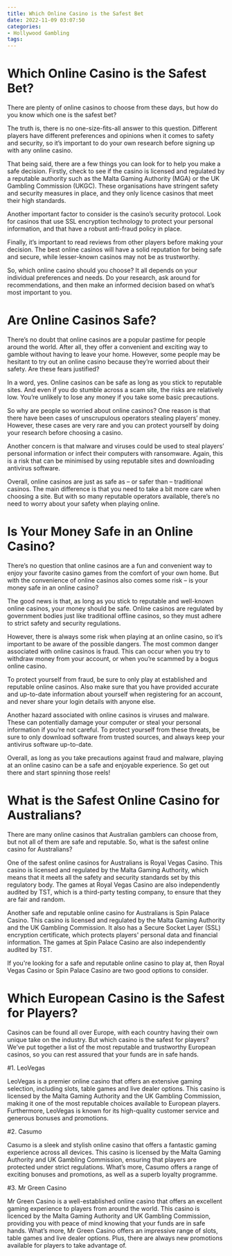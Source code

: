 ```yaml
---
title: Which Online Casino is the Safest Bet
date: 2022-11-09 03:07:50
categories:
- Hollywood Gambling
tags:
---
```



#  Which Online Casino is the Safest Bet?

There are plenty of online casinos to choose from these days, but how do you know which one is the safest bet?

The truth is, there is no one-size-fits-all answer to this question. Different players have different preferences and opinions when it comes to safety and security, so it’s important to do your own research before signing up with any online casino.

That being said, there are a few things you can look for to help you make a safe decision. Firstly, check to see if the casino is licensed and regulated by a reputable authority such as the Malta Gaming Authority (MGA) or the UK Gambling Commission (UKGC). These organisations have stringent safety and security measures in place, and they only licence casinos that meet their high standards.

Another important factor to consider is the casino’s security protocol. Look for casinos that use SSL encryption technology to protect your personal information, and that have a robust anti-fraud policy in place.

Finally, it’s important to read reviews from other players before making your decision. The best online casinos will have a solid reputation for being safe and secure, while lesser-known casinos may not be as trustworthy.

So, which online casino should you choose? It all depends on your individual preferences and needs. Do your research, ask around for recommendations, and then make an informed decision based on what’s most important to you.

#  Are Online Casinos Safe?

There’s no doubt that online casinos are a popular pastime for people around the world. After all, they offer a convenient and exciting way to gamble without having to leave your home. However, some people may be hesitant to try out an online casino because they’re worried about their safety. Are these fears justified?

In a word, yes. Online casinos can be safe as long as you stick to reputable sites. And even if you do stumble across a scam site, the risks are relatively low. You’re unlikely to lose any money if you take some basic precautions.

So why are people so worried about online casinos? One reason is that there have been cases of unscrupulous operators stealing players’ money. However, these cases are very rare and you can protect yourself by doing your research before choosing a casino.

Another concern is that malware and viruses could be used to steal players’ personal information or infect their computers with ransomware. Again, this is a risk that can be minimised by using reputable sites and downloading antivirus software.

Overall, online casinos are just as safe as – or safer than – traditional casinos. The main difference is that you need to take a bit more care when choosing a site. But with so many reputable operators available, there’s no need to worry about your safety when playing online.

#  Is Your Money Safe in an Online Casino?

There’s no question that online casinos are a fun and convenient way to enjoy your favorite casino games from the comfort of your own home. But with the convenience of online casinos also comes some risk – is your money safe in an online casino?

The good news is that, as long as you stick to reputable and well-known online casinos, your money should be safe. Online casinos are regulated by government bodies just like traditional offline casinos, so they must adhere to strict safety and security regulations.

However, there is always some risk when playing at an online casino, so it’s important to be aware of the possible dangers. The most common danger associated with online casinos is fraud. This can occur when you try to withdraw money from your account, or when you’re scammed by a bogus online casino.

To protect yourself from fraud, be sure to only play at established and reputable online casinos. Also make sure that you have provided accurate and up-to-date information about yourself when registering for an account, and never share your login details with anyone else.

Another hazard associated with online casinos is viruses and malware. These can potentially damage your computer or steal your personal information if you’re not careful. To protect yourself from these threats, be sure to only download software from trusted sources, and always keep your antivirus software up-to-date.

Overall, as long as you take precautions against fraud and malware, playing at an online casino can be a safe and enjoyable experience. So get out there and start spinning those reels!

#  What is the Safest Online Casino for Australians?

There are many online casinos that Australian gamblers can choose from, but not all of them are safe and reputable. So, what is the safest online casino for Australians?

One of the safest online casinos for Australians is Royal Vegas Casino. This casino is licensed and regulated by the Malta Gaming Authority, which means that it meets all the safety and security standards set by this regulatory body. The games at Royal Vegas Casino are also independently audited by TST, which is a third-party testing company, to ensure that they are fair and random.

Another safe and reputable online casino for Australians is Spin Palace Casino. This casino is licensed and regulated by the Malta Gaming Authority and the UK Gambling Commission. It also has a Secure Socket Layer (SSL) encryption certificate, which protects players' personal data and financial information. The games at Spin Palace Casino are also independently audited by TST.

If you're looking for a safe and reputable online casino to play at, then Royal Vegas Casino or Spin Palace Casino are two good options to consider.

#  Which European Casino is the Safest for Players?

Casinos can be found all over Europe, with each country having their own unique take on the industry. But which casino is the safest for players? We’ve put together a list of the most reputable and trustworthy European casinos, so you can rest assured that your funds are in safe hands.

#1. LeoVegas

LeoVegas is a premier online casino that offers an extensive gaming selection, including slots, table games and live dealer options. This casino is licensed by the Malta Gaming Authority and the UK Gambling Commission, making it one of the most reputable choices available to European players. Furthermore, LeoVegas is known for its high-quality customer service and generous bonuses and promotions.

#2. Casumo

Casumo is a sleek and stylish online casino that offers a fantastic gaming experience across all devices. This casino is licensed by the Malta Gaming Authority and UK Gambling Commission, ensuring that players are protected under strict regulations. What’s more, Casumo offers a range of exciting bonuses and promotions, as well as a superb loyalty programme.

#3. Mr Green Casino

Mr Green Casino is a well-established online casino that offers an excellent gaming experience to players from around the world. This casino is licenced by the Malta Gaming Authority and UK Gambling Commission, providing you with peace of mind knowing that your funds are in safe hands. What’s more, Mr Green Casino offers an impressive range of slots, table games and live dealer options. Plus, there are always new promotions available for players to take advantage of.
